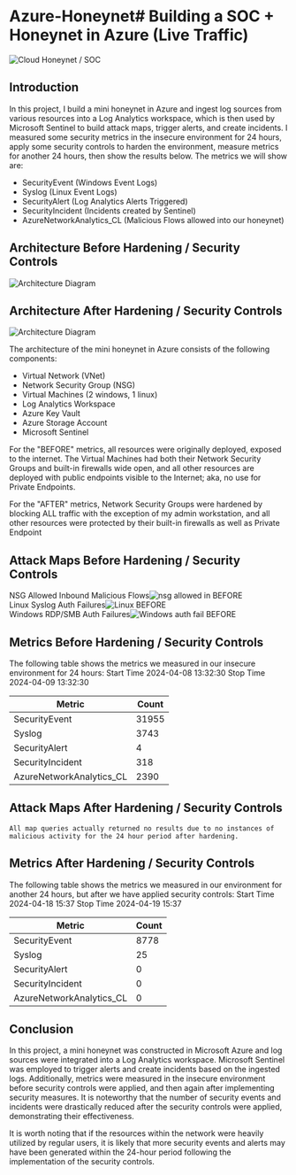 # Azure-Honeynet# Building a SOC + Honeynet in Azure (Live Traffic)
![Cloud Honeynet / SOC](https://i.imgur.com/ZWxe03e.jpg)

## Introduction

In this project, I build a mini honeynet in Azure and ingest log sources from various resources into a Log Analytics workspace, which is then used by Microsoft Sentinel to build attack maps, trigger alerts, and create incidents. I measured some security metrics in the insecure environment for 24 hours, apply some security controls to harden the environment, measure metrics for another 24 hours, then show the results below. The metrics we will show are:

- SecurityEvent (Windows Event Logs)
- Syslog (Linux Event Logs)
- SecurityAlert (Log Analytics Alerts Triggered)
- SecurityIncident (Incidents created by Sentinel)
- AzureNetworkAnalytics_CL (Malicious Flows allowed into our honeynet)

## Architecture Before Hardening / Security Controls
![Architecture Diagram](https://i.imgur.com/aBDwnKb.jpg)

## Architecture After Hardening / Security Controls
![Architecture Diagram](https://i.imgur.com/YQNa9Pp.jpg)

The architecture of the mini honeynet in Azure consists of the following components:

- Virtual Network (VNet)
- Network Security Group (NSG)
- Virtual Machines (2 windows, 1 linux)
- Log Analytics Workspace
- Azure Key Vault
- Azure Storage Account
- Microsoft Sentinel

For the "BEFORE" metrics, all resources were originally deployed, exposed to the internet. The Virtual Machines had both their Network Security Groups and built-in firewalls wide open, and all other resources are deployed with public endpoints visible to the Internet; aka, no use for Private Endpoints.

For the "AFTER" metrics, Network Security Groups were hardened by blocking ALL traffic with the exception of my admin workstation, and all other resources were protected by their built-in firewalls as well as Private Endpoint

## Attack Maps Before Hardening / Security Controls
NSG Allowed Inbound Malicious Flows![nsg allowed in BEFORE](https://github.com/LucasWhetsel/Azure-Honeynet/assets/175179611/83525034-3279-4080-a64c-fa816ab1cf33)
<br>
Linux Syslog Auth Failures![Linux BEFORE](https://github.com/LucasWhetsel/Azure-Honeynet/assets/175179611/fe6dd28a-7a1c-4028-a32a-8a78c3805166)<br>
Windows RDP/SMB Auth Failures![Windows auth fail BEFORE](https://github.com/LucasWhetsel/Azure-Honeynet/assets/175179611/cbd9a086-21e7-4b11-bb4d-b1eaec3fa900)
<br>

## Metrics Before Hardening / Security Controls

The following table shows the metrics we measured in our insecure environment for 24 hours:
Start Time 2024-04-08 13:32:30
Stop Time 2024-04-09 13:32:30

| Metric                   | Count
| ------------------------ | -----
| SecurityEvent            | 31955
| Syslog                   | 3743
| SecurityAlert            | 4
| SecurityIncident         | 318
| AzureNetworkAnalytics_CL | 2390

## Attack Maps After Hardening / Security Controls

```All map queries actually returned no results due to no instances of malicious activity for the 24 hour period after hardening.```

## Metrics After Hardening / Security Controls

The following table shows the metrics we measured in our environment for another 24 hours, but after we have applied security controls:
Start Time 2024-04-18 15:37
Stop Time	2024-04-19 15:37

| Metric                   | Count
| ------------------------ | -----
| SecurityEvent            | 8778
| Syslog                   | 25
| SecurityAlert            | 0
| SecurityIncident         | 0
| AzureNetworkAnalytics_CL | 0

## Conclusion

In this project, a mini honeynet was constructed in Microsoft Azure and log sources were integrated into a Log Analytics workspace. Microsoft Sentinel was employed to trigger alerts and create incidents based on the ingested logs. Additionally, metrics were measured in the insecure environment before security controls were applied, and then again after implementing security measures. It is noteworthy that the number of security events and incidents were drastically reduced after the security controls were applied, demonstrating their effectiveness.

It is worth noting that if the resources within the network were heavily utilized by regular users, it is likely that more security events and alerts may have been generated within the 24-hour period following the implementation of the security controls.
